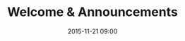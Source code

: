 ---
time: "9:00 - 9:15" 
date: 2015-11-21 09:00
room: Auditorium
title: Welcome & Announcements
video: https://youtu.be/fOq0zNgycIo?t=2m11s
speakers:
  - Chanelle Henry
---